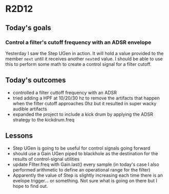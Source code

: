 # R2D12

## Today's goals

### Control a filter's cutoff frequency with an ADSR envelope
Yesterday I saw the Step UGen in action. It will hold a value provided to the member `next` until it receives another `next`ed value. I should be able to use this to perform some math to create a control signal for a filter cutoff.

## Today's outcomes
- controlled a filter cuttoff frequency with an ADSR
- tried adding a HPF at 10/20/30 hz to remove the artifacts that happen when the filter cutoff approaches 0hz but it resulted in super wacky audible artifacts
- expanded the project to include a kick drum by applying the ADSR strategy to the kickdrum.freq

## Lessons
- Step UGen is going to be useful for control signals going forward
- should use a Gain UGen piped to blackhole as the destination for the results of control-signal utilities
- update FIlter.freq with Gain.last() every sample (in today's case I also performed arithmetic to define an operational range for the filter)
- Apparently the value of Step is slightly increasing each time there is an evelope trigger... or something. Not sure what is going on there but I hope to find out.
